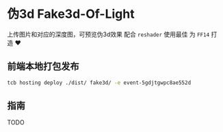 # 伪3d Fake3d-Of-Light

上传图片和对应的深度图，可预览伪3d效果
配合 `reshader` 使用最佳
为 `FF14` 打造 ❤

## 前端本地打包发布

```bash
tcb hosting deploy ./dist/ fake3d/ -e event-5gdjtgwpc8ae552d
```

## 指南

TODO
